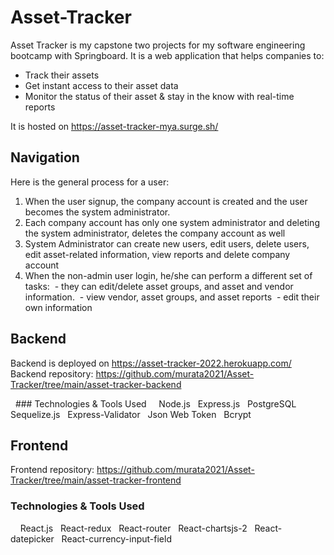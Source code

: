# Asset-Tracker

Asset Tracker is my capstone two projects for my software engineering bootcamp with Springboard. It is a web application that helps companies to:
- Track their assets
- Get instant access to their asset data
- Monitor the status of their asset & stay in the know with real-time reports

It is hosted on https://asset-tracker-mya.surge.sh/

## Navigation

Here is the general process for a user:

1. When the user signup, the company account is created and the user becomes the system administrator. 
2. Each company account has only one system administrator and deleting the system administrator, deletes the company account as well
3. System Administrator can create new users, edit users, delete users, edit asset-related information, view reports and delete company account
4. When the non-admin user login, he/she can perform a different set of tasks:
 - they can edit/delete asset groups, and asset and vendor information.
 - view vendor, asset groups, and asset reports
 - edit their own information

## Backend

Backend is deployed on https://asset-tracker-2022.herokuapp.com/
Backend repository: https://github.com/murata2021/Asset-Tracker/tree/main/asset-tracker-backend

  ### Technologies & Tools Used
  
  Node.js
  Express.js
  PostgreSQL
  Sequelize.js
  Express-Validator
  Json Web Token
  Bcrypt

## Frontend

Frontend repository: https://github.com/murata2021/Asset-Tracker/tree/main/asset-tracker-frontend

  ### Technologies & Tools Used
  
  React.js
  React-redux
  React-router
  React-chartsjs-2
  React-datepicker
  React-currency-input-field
  
  
